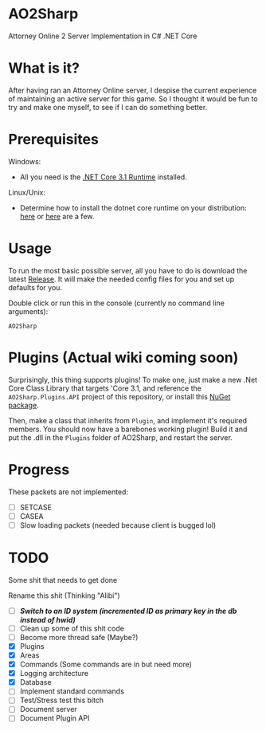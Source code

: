 # AO2Sharp
Attorney Online 2 Server Implementation in C# .NET Core
 
# What is it?
After having ran an Attorney Online server, I despise the current experience of maintaining an active server
for this game. So I thought it would be fun to try and make one myself, to see if I can do something better.

# Prerequisites
Windows:

 - All you need is the [.NET Core 3.1 Runtime](https://cutt.ly/netcore31) installed.

Linux/Unix:
 
 - Determine how to install the dotnet core runtime on your distribution: 
 [here](https://docs.microsoft.com/en-us/dotnet/core/install/linux-ubuntu) 
 or [here](https://wiki.archlinux.org/index.php/.NET_Core#Installation) are a few.

# Usage
To run the most basic possible server, all you have to do is download the latest 
[Release](https://github.com/ElijahZAwesome/AO2Sharp/releases/).
It will make the needed config files for you and set up defaults for you.

Double click or run this in the console (currently no command line arguments):

```
AO2Sharp
```

# Plugins (Actual wiki coming soon)
Surprisingly, this thing supports plugins! To make one, just make a new .Net Core 
Class Library that targets 'Core 3.1, and reference the `AO2Sharp.Plugins.API` 
project of this repository, or install this 
[NuGet package](https://www.nuget.org/packages/AO2Sharp.Plugins.API/).

Then, make a class that inherits from `Plugin`, and implement it's required members.
You should now have a barebones working plugin! Build it and put the .dll in the `Plugins`
folder of AO2Sharp, and restart the server.

# Progress
These packets are not implemented:

- [ ] SETCASE
- [ ] CASEA
- [ ] Slow loading packets (needed because client is bugged lol)

# TODO
Some shit that needs to get done

Rename this shit (Thinking "Alibi")

- [ ] ***Switch to an ID system (incremented ID as primary key in the db instead of hwid)***
- [ ] Clean up some of this shit code
- [ ] Become more thread safe (Maybe?)
- [X] Plugins
- [X] Areas
- [X] Commands (Some commands are in but need more)
- [X] Logging architecture
- [X] Database
- [ ] Implement standard commands
- [ ] Test/Stress test this bitch
- [ ] Document server
- [ ] Document Plugin API